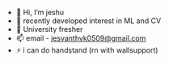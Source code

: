 - 👋 Hi, I’m jeshu
- 👀 recently developed interest in ML and CV
- 🌱 University fresher
- 📫 email - jesvanthvk0509@gmail.com
- ⚡ i can do handstand (rn with wallsupport)

<!---
jeshu05/jeshu05 is a ✨ special ✨ repository because its `README.md` (this file) appears on your GitHub profile.
You can click the Preview link to take a look at your changes.
--->
